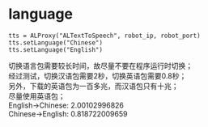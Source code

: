 language
===

	tts = ALProxy("ALTextToSpeech", robot_ip, robot_port)
	tts.setLanguage("Chinese")
	tts.setLanguage("English")

切换语言包需要较长时间，故尽量不要在程序运行时切换；    
经过测试，切换汉语包需要2秒，切换英语包需要0.8秒；   
另外，下载的英语包为一百多兆，而汉语包只有十兆；     
尽量使用英语包；       
English->Chinese: 2.00102996826   
Chinese->English: 0.818722009659   